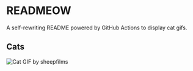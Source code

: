 # READMEOW

A self-rewriting README powered by GitHub Actions to display cat gifs.

## Cats

![Cat GIF by sheepfilms](https://media2.giphy.com/media/zZMTVkTeEfeEg/200.gif?cid=9acd02da2yv4vkjzcc7ghq9yltu6hian86zsvjtr8o4hu4m1&ep=v1_gifs_search&rid=200.gif&ct=g)
